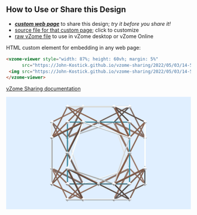 
## How to Use or Share this Design

 - [***custom web page***][post] to share this design; *try it before you share it!*
 - [source file for that custom page][source]; click to customize
 - [raw vZome file][raw] to use in vZome desktop or vZome Online
 
 HTML custom element for embedding in any web page:
 ```html
<vzome-viewer style="width: 87%; height: 60vh; margin: 5%"
       src="https://John-Kostick.github.io/vzome-sharing/2022/05/03/14-51-11-Cube-Brown-3/Cube-Brown-3.vZome" >
  <img src="https://John-Kostick.github.io/vzome-sharing/2022/05/03/14-51-11-Cube-Brown-3/Cube-Brown-3.png" />
</vzome-viewer>
 ```

[vZome Sharing documentation](https://vzome.github.io/vzome/sharing.html#how-it-works)

![Image](<Cube-Brown-3.png>)


[post]: <https://John-Kostick.github.io/vzome-sharing/2022/05/03/Cube-Brown-3-14-51-11.html>
[source]: <https://github.com/John-Kostick/vzome-sharing/edit/main/_posts/2022-05-03-Cube-Brown-3-14-51-11.md>
[raw]: <https://raw.githubusercontent.com/John-Kostick/vzome-sharing/main/2022/05/03/14-51-11-Cube-Brown-3/Cube-Brown-3.vZome>